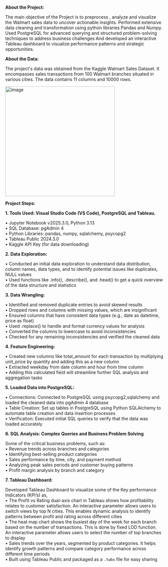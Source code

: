 **About the Project:**

The main objective of the Project is to preprocess , analyze and visualize the Walmart sales data to uncover actionable insights. Performed extensive data cleaning and transformation using python libraries Pandas and Numpy. Used PostgreSQL for advanced querying and structured problem-solving techniques to address business challenges And developed an interactive Tableau dashboard to visualize performance patterns and strategic opportunities.

**About the Data:**

The project's data was obtained from the Kaggle Walmart Sales Dataset. It encompasses sales transactions from 100 Walmart branches situated in various cities. The data contains 11 columns and 10000 rows.

<img width="349" alt="image" src="https://github.com/user-attachments/assets/f89a279f-207b-4434-9b9f-73fbdc454920" />

**Project Steps:**

**1.	Tools Used: Visual Studio Code (VS Code), PostgreSQL and Tableau.**

•	Jupyter Notebook v2025.3.0, Python 3.13 <br/>
•	SQL Database: pgAdmin 4 <br/>
•	Python Libraries: pandas, numpy, sqlalchemy, psycopg2 <br/>
•	Tableau Public 2024.3.0 <br/>
•	Kaggle API Key (for data downloading) <br/>

**2.	Data Exploration:**
   
•	Conducted an initial data exploration to understand data distribution, column names, data types, and to identify potential issues like duplicates, NULL values <br/>
•	Used functions like .info(), .describe(), and .head() to get a quick overview of the data structure and statistics <br/>

**3.	 Data Wrangling:**

•	Identified and removed duplicate entries to avoid skewed results <br/>
•	Dropped rows and columns with missing values, which are insignificant <br/>
•	Ensured columns that have consistent data types (e.g., date as datetime, price as float) <br/>
•	Used .replace() to handle and format currency values for analysis <br/>
•	Converted the columns to lowercase to avoid inconsistencies <br/>
•	Checked for any remaining inconsistencies and verified the cleaned data <br/>

**4.	 Feature Engineering:**

•	Created new columns like total_amount for each transaction by multiplying unit_price by quantity and adding this as a new column <br/>
•	Extracted weekday from date column and hour from time column <br/>
•	Adding this calculated field will streamline further SQL analysis and aggregation tasks <br/>

**5.	Loaded Data into PostgreSQL:**

•	Connections: Connected to PostgreSQL using psycopg2,sqlalchemy and loaded the cleaned data into pgAdmin 4 database <br/>
•	Table Creation: Set up tables in PostgreSQL using Python SQLAlchemy to automate table creation and data insertion processes <br/>
•	Verification: Executed initial SQL queries to verify that the data was loaded accurately <br/>

**6.	SQL Analysis: Complex Queries and Business Problem Solving**

Some of the critical business problems, such as: <br/>
•	Revenue trends across branches and categories <br/>
•	Identifying best-selling product categories <br/>
•	Sales performance by time, city, and payment method <br/>
•	Analyzing peak sales periods and customer buying patterns <br/>
•	Profit margin analysis by branch and category <br/>

**7.	Tableau Dashboard:**

Developed Tableau Dashboard to visualize some of the Key performance Indicators (KPI’s) as, <br/>
•	The Profit vs Rating dual-axis chart in Tableau shows how profitability relates to customer satisfaction. An interactive parameter allows users to switch views by top N cities. This enables dynamic analysis to identify patterns between profit and rating across different cities <br/>
•	The heat map chart shows the busiest day of the week for each branch based on the number of transactions. This is done by fixed LOD function. An interactive parameter allows users to select the number of top branches to display <br/>
•	Sales trends over the years, segmented by product categories. It helps identify growth patterns and compare category performance across different time periods <br/>
•	Built using Tableau Public and packaged as a `.twbx` file for easy sharing <br/>



